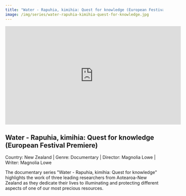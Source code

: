 ```yaml
---
title: "Water - Rapuhia, kimihia: Quest for knowledge (European Festival Premiere)"
image: /img/series/water-rapuhia-kimihia-quest-for-knowledge.jpg
---
```

<iframe width="560" height="315" src="https://youtube.com/watch?v=PuaME3TLetk" frameborder="0" allow="accelerometer; autoplay; encrypted-media; gyroscope; picture-in-picture" allowfullscreen></iframe>

## Water - Rapuhia, kimihia: Quest for knowledge (European Festival Premiere)
Country: New Zealand | Genre: Documentary | Director: Magnolia Lowe | Writer: Magnolia Lowe 

The documentary series "Water - Rapuhia, kimihia: Quest for knowledge" highlights the work of three leading researchers from Aotearoa-New Zealand as they dedicate their lives to illuminating and protecting different aspects of one of our most precious resources.